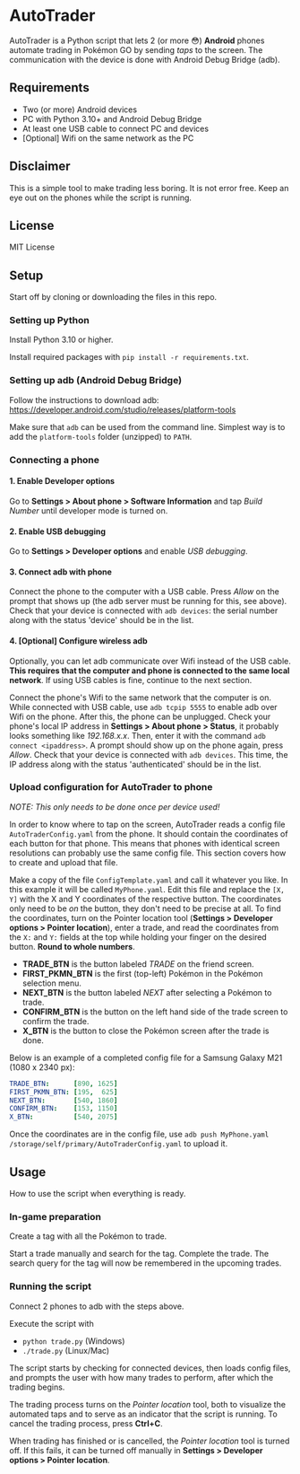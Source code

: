 # AutoTrader

AutoTrader is a Python script that lets 2 (or more 😳) **Android** phones automate trading in Pokémon GO by sending *taps* to the screen. The communication with the device is done with Android Debug Bridge (adb).

## Requirements

- Two (or more) Android devices
- PC with Python 3.10+ and Android Debug Bridge
- At least one USB cable to connect PC and devices
- [Optional] Wifi on the same network as the PC

## Disclaimer

This is a simple tool to make trading less boring.
It is not error free.
Keep an eye out on the phones while the script is running.

## License

MIT License

## Setup

Start off by cloning or downloading the files in this repo.

### Setting up Python

Install Python 3.10 or higher.

Install required packages with `pip install -r requirements.txt`.

### Setting up adb (Android Debug Bridge)

Follow the instructions to download adb: <https://developer.android.com/studio/releases/platform-tools>

Make sure that `adb` can be used from the command line. Simplest way is to add the `platform-tools` folder (unzipped) to `PATH`.

### Connecting a phone

#### 1. Enable Developer options

Go to **Settings > About phone > Software Information** and tap *Build Number* until developer mode is turned on.

#### 2. Enable USB debugging

Go to **Settings > Developer options** and enable *USB debugging*.

#### 3. Connect adb with phone

Connect the phone to the computer with a USB cable.
Press *Allow* on the prompt that shows up (the adb server must be running for this, see above).
Check that your device is connected with `adb devices`: the serial number along with the status 'device' should be in the list.

#### 4. [Optional] Configure wireless adb

Optionally, you can let adb communicate over Wifi instead of the USB cable.
**This requires that the computer and phone is connected to the same local network**.
If using USB cables is fine, continue to the next section.

Connect the phone's Wifi to the same network that the computer is on.
While connected with USB cable, use `adb tcpip 5555` to enable adb over Wifi on the phone.
After this, the phone can be unplugged.
Check your phone's local IP address in **Settings > About phone > Status**, it probably looks something like *192.168.x.x*.
Then, enter it with the command `adb connect <ipaddress>`.
A prompt should show up on the phone again, press *Allow*.
Check that your device is connected with `adb devices`.
This time, the IP address along with the status 'authenticated' should be in the list.

### Upload configuration for AutoTrader to phone

*NOTE: This only needs to be done once per device used!*

In order to know where to tap on the screen, AutoTrader reads a config file `AutoTraderConfig.yaml` from the phone.
It should contain the coordinates of each button for that phone.
This means that phones with identical screen resolutions can probably use the same config file.
This section covers how to create and upload that file.

Make a copy of the file `ConfigTemplate.yaml` and call it whatever you like.
In this example it will be called `MyPhone.yaml`.
Edit this file and replace the `[X, Y]` with the X and Y coordinates of the respective button.
The coordinates only need to be *on* the button, they don't need to be precise at all.
To find the coordinates, turn on the Pointer location tool (**Settings > Developer options > Pointer location**), enter a trade, and read the coordinates from the `X:` and `Y:` fields at the top while holding your finger on the desired button.
**Round to whole numbers**.

- **TRADE_BTN** is the button labeled *TRADE* on the friend screen.
- **FIRST_PKMN_BTN** is the first (top-left) Pokémon in the Pokémon selection menu.
- **NEXT_BTN** is the button labeled *NEXT* after selecting a Pokémon to trade.
- **CONFIRM_BTN** is the button on the left hand side of the trade screen to confirm the trade.
- **X_BTN** is the button to close the Pokémon screen after the trade is done.

Below is an example of a completed config file for a Samsung Galaxy M21 (1080 x 2340 px):

```yml
TRADE_BTN:      [890, 1625]
FIRST_PKMN_BTN: [195,  625]
NEXT_BTN:       [540, 1860]
CONFIRM_BTN:    [153, 1150]
X_BTN:          [540, 2075]
```

Once the coordinates are in the config file, use `adb push MyPhone.yaml /storage/self/primary/AutoTraderConfig.yaml` to upload it.

## Usage

How to use the script when everything is ready.

### In-game preparation

Create a tag with all the Pokémon to trade.

Start a trade manually and search for the tag.
Complete the trade.
The search query for the tag will now be remembered in the upcoming trades.

### Running the script

Connect 2 phones to adb with the steps above.

Execute the script with

- `python trade.py` (Windows)
- `./trade.py` (Linux/Mac)

The script starts by checking for connected devices, then loads config files, and prompts the user with how many trades to perform, after which the trading begins.

The trading process turns on the *Pointer location* tool, both to visualize the automated taps and to serve as an indicator that the script is running.
To cancel the trading process, press **Ctrl+C**.

When trading has finished or is cancelled, the *Pointer location* tool is turned off.
If this fails, it can be turned off manually in **Settings > Developer options > Pointer location**.

